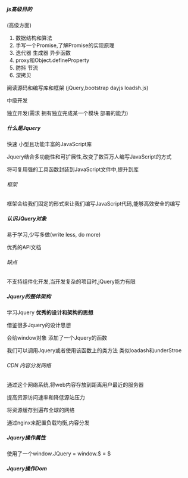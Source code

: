 ##### js高级目的

(高级方面)

1. 数据结构和算法
2. 手写一个Promise,了解Promise的实现原理
3. 迭代器 生成器  异步函数
4. proxy和Object.defineProperty
5. 防抖  节流
6. 深拷贝

阅读源码和编写库和框架 (jQuery,bootstrap dayjs loadsh.js)

中级开发

独立开发(需求 拥有独立完成某一个模块 部署的能力)

##### 什么是Jquery 

快速 小型且功能丰富的JavaScript库

Jquery结合多功能性和可扩展性,改变了数百万人编写JavaScript的方式

将可复用强的工具函数封装到JavaScript文件中,提升到库

###### 框架 

框架会给我们固定的形式来让我们编写JavaScript代码,能够高效安全的编写

##### 认识JQuery对象

易于学习,少写多做(write less, do more)

优秀的API文档

###### 缺点

不支持组件化开发,当开发复杂的项目时,jQuery能力有限

##### Jquery的整体架构

学习Jquery   **优秀的设计和架构的思想**

借鉴很多Jquery的设计思想

会给window对象 添加了一个Jquery的函数

我们可以调用Jquery或者使用该函数上的类方法  类似loadash和underStroe

###### CDN 内容分发网络 

通过这个网络系统,将web内容存放到距离用户最近的服务器

提高资源访问速率和降低源站压力

将资源缓存到遍布全球的网络

通过nginx来配置负载均衡,内容分发

##### Jquery操作属性

使用了一个window.JQuery = window.$ = $

##### Jquery操作Dom